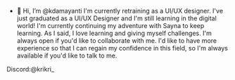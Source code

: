 - 👋 Hi, I’m @kdamayanti
I'm currently retraining as a UI/UX designer. 
I've just graduated as a UI/UX Designer and I'm still learning in the digital world! 
I'm currently continuing my adventure with Sayna to keep learning.
As I said, I love learning and giving myself challenges. 
I'm always open if you'd like to collaborate with me. 
I'd like to have more experience so that I can regain my confidence in this field, so I'm always available if you'd like to talk to me.

Discord:@krikri_
